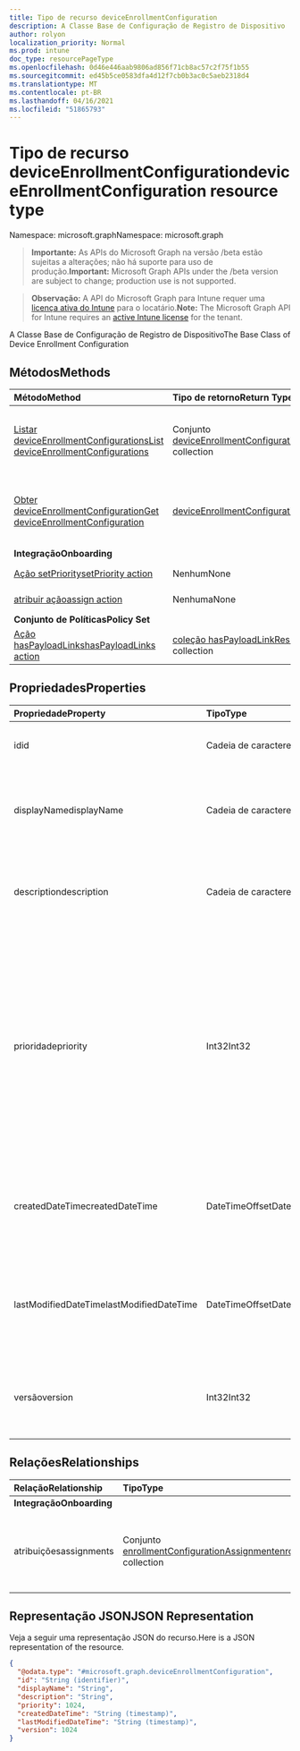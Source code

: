 ```yaml
---
title: Tipo de recurso deviceEnrollmentConfiguration
description: A Classe Base de Configuração de Registro de Dispositivo
author: rolyon
localization_priority: Normal
ms.prod: intune
doc_type: resourcePageType
ms.openlocfilehash: 0d46e446aab9806ad856f71cb8ac57c2f75f1b55
ms.sourcegitcommit: ed45b5ce0583dfa4d12f7cb0b3ac0c5aeb2318d4
ms.translationtype: MT
ms.contentlocale: pt-BR
ms.lasthandoff: 04/16/2021
ms.locfileid: "51865793"
---
```

# <a name="deviceenrollmentconfiguration-resource-type"></a><span data-ttu-id="8db00-103">Tipo de recurso deviceEnrollmentConfiguration</span><span class="sxs-lookup"><span data-stu-id="8db00-103">deviceEnrollmentConfiguration resource type</span></span>

<span data-ttu-id="8db00-104">Namespace: microsoft.graph</span><span class="sxs-lookup"><span data-stu-id="8db00-104">Namespace: microsoft.graph</span></span>

> <span data-ttu-id="8db00-105">**Importante:** As APIs do Microsoft Graph na versão /beta estão sujeitas a alterações; não há suporte para uso de produção.</span><span class="sxs-lookup"><span data-stu-id="8db00-105">**Important:** Microsoft Graph APIs under the /beta version are subject to change; production use is not supported.</span></span>

> <span data-ttu-id="8db00-106">**Observação:** A API do Microsoft Graph para Intune requer uma [licença ativa do Intune](https://go.microsoft.com/fwlink/?linkid=839381) para o locatário.</span><span class="sxs-lookup"><span data-stu-id="8db00-106">**Note:** The Microsoft Graph API for Intune requires an [active Intune license](https://go.microsoft.com/fwlink/?linkid=839381) for the tenant.</span></span>

<span data-ttu-id="8db00-107">A Classe Base de Configuração de Registro de Dispositivo</span><span class="sxs-lookup"><span data-stu-id="8db00-107">The Base Class of Device Enrollment Configuration</span></span>

## <a name="methods"></a><span data-ttu-id="8db00-108">Métodos</span><span class="sxs-lookup"><span data-stu-id="8db00-108">Methods</span></span>
|<span data-ttu-id="8db00-109">Método</span><span class="sxs-lookup"><span data-stu-id="8db00-109">Method</span></span>|<span data-ttu-id="8db00-110">Tipo de retorno</span><span class="sxs-lookup"><span data-stu-id="8db00-110">Return Type</span></span>|<span data-ttu-id="8db00-111">Descrição</span><span class="sxs-lookup"><span data-stu-id="8db00-111">Description</span></span>|
|:---|:---|:---|
|[<span data-ttu-id="8db00-112">Listar deviceEnrollmentConfigurations</span><span class="sxs-lookup"><span data-stu-id="8db00-112">List deviceEnrollmentConfigurations</span></span>](../api/intune-shared-deviceenrollmentconfiguration-list.md)|<span data-ttu-id="8db00-113">Conjunto [deviceEnrollmentConfiguration](../resources/intune-shared-deviceenrollmentconfiguration.md)</span><span class="sxs-lookup"><span data-stu-id="8db00-113">[deviceEnrollmentConfiguration](../resources/intune-shared-deviceenrollmentconfiguration.md) collection</span></span>|<span data-ttu-id="8db00-114">Listar propriedades e relações de objetos de [deviceEnrollmentConfiguration](../resources/intune-shared-deviceenrollmentconfiguration.md).</span><span class="sxs-lookup"><span data-stu-id="8db00-114">List properties and relationships of the [deviceEnrollmentConfiguration](../resources/intune-shared-deviceenrollmentconfiguration.md) objects.</span></span>|
|[<span data-ttu-id="8db00-115">Obter deviceEnrollmentConfiguration</span><span class="sxs-lookup"><span data-stu-id="8db00-115">Get deviceEnrollmentConfiguration</span></span>](../api/intune-shared-deviceenrollmentconfiguration-get.md)|[<span data-ttu-id="8db00-116">deviceEnrollmentConfiguration</span><span class="sxs-lookup"><span data-stu-id="8db00-116">deviceEnrollmentConfiguration</span></span>](../resources/intune-shared-deviceenrollmentconfiguration.md)|<span data-ttu-id="8db00-117">Ler propriedades e relações de objetos de [deviceEnrollmentConfiguration](../resources/intune-shared-deviceenrollmentconfiguration.md).</span><span class="sxs-lookup"><span data-stu-id="8db00-117">Read properties and relationships of the [deviceEnrollmentConfiguration](../resources/intune-shared-deviceenrollmentconfiguration.md) object.</span></span>|
|<span data-ttu-id="8db00-118">**Integração**</span><span class="sxs-lookup"><span data-stu-id="8db00-118">**Onboarding**</span></span>|
|[<span data-ttu-id="8db00-119">Ação setPriority</span><span class="sxs-lookup"><span data-stu-id="8db00-119">setPriority action</span></span>](../api/intune-shared-deviceenrollmentconfiguration-setpriority.md)|<span data-ttu-id="8db00-120">Nenhum</span><span class="sxs-lookup"><span data-stu-id="8db00-120">None</span></span>|<span data-ttu-id="8db00-121">Ainda não documentado</span><span class="sxs-lookup"><span data-stu-id="8db00-121">Not yet documented</span></span>|
|[<span data-ttu-id="8db00-122">atribuir ação</span><span class="sxs-lookup"><span data-stu-id="8db00-122">assign action</span></span>](../api/intune-shared-deviceenrollmentconfiguration-assign.md)|<span data-ttu-id="8db00-123">Nenhuma</span><span class="sxs-lookup"><span data-stu-id="8db00-123">None</span></span>|<span data-ttu-id="8db00-124">Ainda não documentado</span><span class="sxs-lookup"><span data-stu-id="8db00-124">Not yet documented</span></span>|
|<span data-ttu-id="8db00-125">**Conjunto de Políticas**</span><span class="sxs-lookup"><span data-stu-id="8db00-125">**Policy Set**</span></span>|
|[<span data-ttu-id="8db00-126">Ação hasPayloadLinks</span><span class="sxs-lookup"><span data-stu-id="8db00-126">hasPayloadLinks action</span></span>](../api/intune-shared-deviceenrollmentconfiguration-haspayloadlinks.md)|<span data-ttu-id="8db00-127">[coleção hasPayloadLinkResultItem](../resources/intune-policyset-haspayloadlinkresultitem.md)</span><span class="sxs-lookup"><span data-stu-id="8db00-127">[hasPayloadLinkResultItem](../resources/intune-policyset-haspayloadlinkresultitem.md) collection</span></span>|<span data-ttu-id="8db00-128">Ainda não documentado</span><span class="sxs-lookup"><span data-stu-id="8db00-128">Not yet documented</span></span>|

## <a name="properties"></a><span data-ttu-id="8db00-129">Propriedades</span><span class="sxs-lookup"><span data-stu-id="8db00-129">Properties</span></span>
|<span data-ttu-id="8db00-130">Propriedade</span><span class="sxs-lookup"><span data-stu-id="8db00-130">Property</span></span>|<span data-ttu-id="8db00-131">Tipo</span><span class="sxs-lookup"><span data-stu-id="8db00-131">Type</span></span>|<span data-ttu-id="8db00-132">Descrição</span><span class="sxs-lookup"><span data-stu-id="8db00-132">Description</span></span>|
|:---|:---|:---|
|<span data-ttu-id="8db00-133">id</span><span class="sxs-lookup"><span data-stu-id="8db00-133">id</span></span>|<span data-ttu-id="8db00-134">Cadeia de caracteres</span><span class="sxs-lookup"><span data-stu-id="8db00-134">String</span></span>|<span data-ttu-id="8db00-135">Identificador exclusivo da conta</span><span class="sxs-lookup"><span data-stu-id="8db00-135">Unique Identifier for the account</span></span>|
|<span data-ttu-id="8db00-136">displayName</span><span class="sxs-lookup"><span data-stu-id="8db00-136">displayName</span></span>|<span data-ttu-id="8db00-137">Cadeia de caracteres</span><span class="sxs-lookup"><span data-stu-id="8db00-137">String</span></span>|<span data-ttu-id="8db00-138">O nome de exibição da configuração de registro do dispositivo</span><span class="sxs-lookup"><span data-stu-id="8db00-138">The display name of the device enrollment configuration</span></span>|
|<span data-ttu-id="8db00-139">description</span><span class="sxs-lookup"><span data-stu-id="8db00-139">description</span></span>|<span data-ttu-id="8db00-140">Cadeia de caracteres</span><span class="sxs-lookup"><span data-stu-id="8db00-140">String</span></span>|<span data-ttu-id="8db00-141">A descrição da configuração de registro do dispositivo</span><span class="sxs-lookup"><span data-stu-id="8db00-141">The description of the device enrollment configuration</span></span>|
|<span data-ttu-id="8db00-142">prioridade</span><span class="sxs-lookup"><span data-stu-id="8db00-142">priority</span></span>|<span data-ttu-id="8db00-143">Int32</span><span class="sxs-lookup"><span data-stu-id="8db00-143">Int32</span></span>|<span data-ttu-id="8db00-144">A prioridade é usada quando um usuário existe em vários grupos que são atribuídos à configuração de registro.</span><span class="sxs-lookup"><span data-stu-id="8db00-144">Priority is used when a user exists in multiple groups that are assigned enrollment configuration.</span></span> <span data-ttu-id="8db00-145">Os usuários estão sujeitos apenas à configuração com o valor de prioridade mais baixo.</span><span class="sxs-lookup"><span data-stu-id="8db00-145">Users are subject only to the configuration with the lowest priority value.</span></span>|
|<span data-ttu-id="8db00-146">createdDateTime</span><span class="sxs-lookup"><span data-stu-id="8db00-146">createdDateTime</span></span>|<span data-ttu-id="8db00-147">DateTimeOffset</span><span class="sxs-lookup"><span data-stu-id="8db00-147">DateTimeOffset</span></span>|<span data-ttu-id="8db00-148">Hora de data criada no UTC da configuração de registro do dispositivo</span><span class="sxs-lookup"><span data-stu-id="8db00-148">Created date time in UTC of the device enrollment configuration</span></span>|
|<span data-ttu-id="8db00-149">lastModifiedDateTime</span><span class="sxs-lookup"><span data-stu-id="8db00-149">lastModifiedDateTime</span></span>|<span data-ttu-id="8db00-150">DateTimeOffset</span><span class="sxs-lookup"><span data-stu-id="8db00-150">DateTimeOffset</span></span>|<span data-ttu-id="8db00-151">Última data de modificação no UTC da configuração de registro do dispositivo</span><span class="sxs-lookup"><span data-stu-id="8db00-151">Last modified date time in UTC of the device enrollment configuration</span></span>|
|<span data-ttu-id="8db00-152">versão</span><span class="sxs-lookup"><span data-stu-id="8db00-152">version</span></span>|<span data-ttu-id="8db00-153">Int32</span><span class="sxs-lookup"><span data-stu-id="8db00-153">Int32</span></span>|<span data-ttu-id="8db00-154">A versão da configuração de registro do dispositivo</span><span class="sxs-lookup"><span data-stu-id="8db00-154">The version of the device enrollment configuration</span></span>|

## <a name="relationships"></a><span data-ttu-id="8db00-155">Relações</span><span class="sxs-lookup"><span data-stu-id="8db00-155">Relationships</span></span>
|<span data-ttu-id="8db00-156">Relação</span><span class="sxs-lookup"><span data-stu-id="8db00-156">Relationship</span></span>|<span data-ttu-id="8db00-157">Tipo</span><span class="sxs-lookup"><span data-stu-id="8db00-157">Type</span></span>|<span data-ttu-id="8db00-158">Descrição</span><span class="sxs-lookup"><span data-stu-id="8db00-158">Description</span></span>|
|:---|:---|:---|
|<span data-ttu-id="8db00-159">**Integração**</span><span class="sxs-lookup"><span data-stu-id="8db00-159">**Onboarding**</span></span>|
|<span data-ttu-id="8db00-160">atribuições</span><span class="sxs-lookup"><span data-stu-id="8db00-160">assignments</span></span>|<span data-ttu-id="8db00-161">Conjunto [enrollmentConfigurationAssignment](../resources/intune-onboarding-enrollmentconfigurationassignment.md)</span><span class="sxs-lookup"><span data-stu-id="8db00-161">[enrollmentConfigurationAssignment](../resources/intune-onboarding-enrollmentconfigurationassignment.md) collection</span></span>|<span data-ttu-id="8db00-162">A lista de atribuições de grupo para o perfil de configuração do dispositivo</span><span class="sxs-lookup"><span data-stu-id="8db00-162">The list of group assignments for the device configuration profile</span></span>|

## <a name="json-representation"></a><span data-ttu-id="8db00-163">Representação JSON</span><span class="sxs-lookup"><span data-stu-id="8db00-163">JSON Representation</span></span>
<span data-ttu-id="8db00-164">Veja a seguir uma representação JSON do recurso.</span><span class="sxs-lookup"><span data-stu-id="8db00-164">Here is a JSON representation of the resource.</span></span>
<!-- {
  "blockType": "resource",
  "keyProperty": "id",
  "@odata.type": "microsoft.graph.deviceEnrollmentConfiguration"
}
-->
``` json
{
  "@odata.type": "#microsoft.graph.deviceEnrollmentConfiguration",
  "id": "String (identifier)",
  "displayName": "String",
  "description": "String",
  "priority": 1024,
  "createdDateTime": "String (timestamp)",
  "lastModifiedDateTime": "String (timestamp)",
  "version": 1024
}
```




